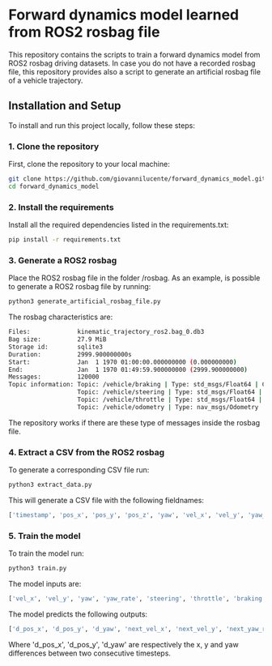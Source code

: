 # Forward dynamics model learned from ROS2 rosbag file
This repository contains the scripts to train a forward dynamics model from ROS2 rosbag driving datasets.
In case you do not have a recorded rosbag file, this repository provides also a script to generate an artificial rosbag file of a vehicle trajectory.

## Installation and Setup 
To install and run this project locally, follow these steps:

### 1. Clone the repository
First, clone the repository to your local machine:
```bash
git clone https://github.com/giovannilucente/forward_dynamics_model.git
cd forward_dynamics_model
```
### 2. Install the requirements
Install all the required dependencies listed in the requirements.txt:
```bash
pip install -r requirements.txt
```

### 3. Generate a ROS2 rosbag
Place the ROS2 rosbag file in the folder /rosbag.
As an example, is possible to generate a ROS2 rosbag file by running:
```bash
python3 generate_artificial_rosbag_file.py
```
The rosbag characteristics are:
```bash
Files:             kinematic_trajectory_ros2.bag_0.db3
Bag size:          27.9 MiB
Storage id:        sqlite3
Duration:          2999.900000000s
Start:             Jan  1 1970 01:00:00.000000000 (0.000000000)
End:               Jan  1 1970 01:49:59.900000000 (2999.900000000)
Messages:          120000
Topic information: Topic: /vehicle/braking | Type: std_msgs/Float64 | Count: 30000 | Serialization Format: cdr
                   Topic: /vehicle/steering | Type: std_msgs/Float64 | Count: 30000 | Serialization Format: cdr
                   Topic: /vehicle/throttle | Type: std_msgs/Float64 | Count: 30000 | Serialization Format: cdr
                   Topic: /vehicle/odometry | Type: nav_msgs/Odometry | Count: 30000 | Serialization Format: cdr
```
The repository works if there are these type of messages inside the rosbag file.

### 4. Extract a CSV from the ROS2 rosbag 
To generate a corresponding CSV file run:
```bash
python3 extract_data.py  
```
This will generate a CSV file with the following fieldnames:
```bash
['timestamp', 'pos_x', 'pos_y', 'pos_z', 'yaw', 'vel_x', 'vel_y', 'yaw_rate', 'throttle', 'braking', 'steering']
```

### 5. Train the model
To train the model run:
```bash
python3 train.py  
```
The model inputs are: 
```bash
['vel_x', 'vel_y', 'yaw', 'yaw_rate', 'steering', 'throttle', 'braking', 'dt']
```
The model predicts the following outputs:
```bash
['d_pos_x', 'd_pos_y', 'd_yaw', 'next_vel_x', 'next_vel_y', 'next_yaw_rate']
```
Where 'd_pos_x', 'd_pos_y', 'd_yaw' are respectively the x, y and yaw differences between two consecutive timesteps.
